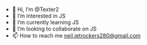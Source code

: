 - 👋 Hi, I’m @Texter2
- 👀 I’m interested in JS
- 🌱 I’m currently learning JS
- 💞️ I’m looking to collaborate on JS
- 📫 How to reach me neil.jetrockers280@gmail.com

<!---
Texter2/Texter2 is a ✨ special ✨ repository because its `README.md` (this file) appears on your GitHub profile.
You can click the Preview link to take a look at your changes.
--->
